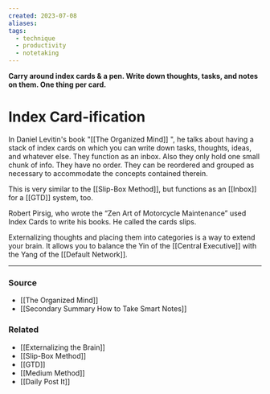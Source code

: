 ```yaml
---
created: 2023-07-08
aliases: 
tags:
  - technique
  - productivity
  - notetaking
---
```

**Carry around index cards & a pen. Write down thoughts, tasks, and notes on them. One thing per card.**

# Index Card-ification

In Daniel Levitin's book "[[The Organized Mind]] ", he talks about having a stack of index cards on which you can write down tasks, thoughts, ideas, and whatever else. They function as an inbox. Also they only hold one small chunk of info. They have no order. They can be reordered and grouped as necessary to accommodate the concepts contained therein. 

This is very similar to the [[Slip-Box Method]], but functions as an [[Inbox]] for a [[GTD]] system, too. 

Robert Pirsig, who wrote the “Zen Art of Motorcycle Maintenance” used Index Cards to write his books. He called the cards slips.

Externalizing thoughts and placing them into categories is a way to extend your brain. It allows you to balance the Yin of the [[Central Executive]] with the Yang of the [[Default Network]].

****
### Source
- [[The Organized Mind]]
- [[Secondary Summary How to Take Smart Notes]]

### Related
- [[Externalizing the Brain]]
- [[Slip-Box Method]]
- [[GTD]]
- [[Medium Method]]
- [[Daily Post It]]